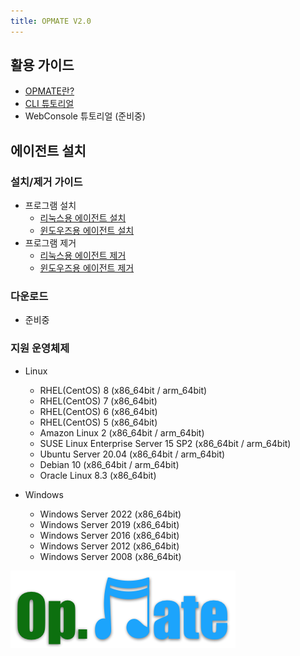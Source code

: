 ```yaml
---
title: OPMATE V2.0
---
```


## 활용 가이드

- [OPMATE란?](OpmateIntroduction.md)
- [CLI 튜토리얼](CliTutorial.md)
- WebConsole 튜토리얼 (준비중)

## 에이전트 설치

### 설치/제거 가이드

- 프로그램 설치
  - [리눅스용 에이전트 설치](InstallAgentLinux.md)
  - [윈도우즈용 에이전트 설치](InstallAgentWindows.md)
- 프로그램 제거
  - [리눅스용 에이전트 제거](UninstallAgentLinux.md)
  - [윈도우즈용 에이전트 제거](UninstallAgentWindows.md)


### 다운로드

- 준비중

<!--
**주의** : **마스터의 버전이 V2.0**인 경우에만 아래 에이전트를 설치하시기 바랍니다.

- **OPMATE Agent _v2.0.004_**
  - [opma-installer-2.0.004-linux-20211230.tar.gz](https://github.com/opmate/opmate.github.io/releases/download/OPMATE-AGENT-v2.0.004/opma-installer-2.0.004-linux-20211230.tar.gz)
  - [opma-installer-2.0.004-windows-20211230.exe](https://github.com/opmate/opmate.github.io/releases/download/OPMATE-AGENT-v2.0.004/opma-installer-2.0.004-windows-20211230.exe)
-->

### 지원 운영체제

- Linux
  - RHEL(CentOS) 8 (x86_64bit / arm_64bit)
  - RHEL(CentOS) 7 (x86_64bit)
  - RHEL(CentOS) 6 (x86_64bit)
  - RHEL(CentOS) 5 (x86_64bit)
  - Amazon Linux 2 (x86_64bit / arm_64bit)
  - SUSE Linux Enterprise Server 15 SP2 (x86_64bit / arm_64bit)
  - Ubuntu Server 20.04 (x86_64bit / arm_64bit)
  - Debian 10 (x86_64bit / arm_64bit)
  - Oracle Linux 8.3 (x86_64bit)
  
- Windows
  - Windows Server 2022 (x86_64bit)
  - Windows Server 2019 (x86_64bit)
  - Windows Server 2016 (x86_64bit)
  - Windows Server 2012 (x86_64bit)
  - Windows Server 2008 (x86_64bit)

![Alt text](/img/opmate-small.png)
